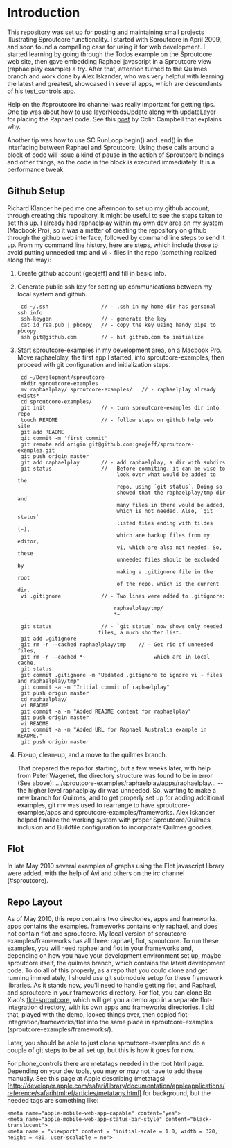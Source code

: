 Introduction
============

This repository was set up for posting and maintaining small projects illustrating
Sproutcore functionality. I started with Sproutcore in April 2009, and soon
found a compelling case for using it for web development. I started learning by
going through the Todos example on the Sproutcore web site, then gave embedding
Raphael javascript in a Sproutcore view (raphaelplay example) a try. After that,
attention turned to the Quilmes branch and work done by Alex Iskander, who was
very helpful with learning the latest and greatest, showcased in several apps, 
which are descendants of his [test_controls app](http://create.tpsitulsa.com/sc/test_controls.html).

Help on the #sproutcore irc channel was really important for getting tips.  One
tip was about how to use layerNeedsUpdate along with updateLayer for placing the
Raphael code.  See this [post](http://colincodes.tumblr.com/post/512234561/sproutcore-and-flot)
by Colin Campbell that explains why.

Another tip was how to use SC.RunLoop.begin() and .end() in the interfacing 
between Raphael and Sproutcore. Using these calls around a block of code will
issue a kind of pause in the action of Sproutcore bindings and other things,
so the code in the block is executed immediately. It is a performance tweak.

Github Setup
------------

Richard Klancer helped me one afternoon to set up my github account, 
through creating this repository.  It might be useful to see the steps taken
to set this up.  I already had raphaelplay within my own dev area on my system
(Macbook Pro), so it was a matter of creating the repository on github through
the github web interface, followed by command line steps to send it up. From 
my command line history, here are steps, which include those to avoid putting
unneeded tmp and vi ~ files in the repo (something realized along the way):

1. Create github account (geojeff) and fill in basic info.
2. Generate public ssh key for setting up communications between my local
   system and github.

        cd ~/.ssh                 // - .ssh in my home dir has personal ssh info
        ssh-keygen                // - generate the key
        cat id_rsa.pub | pbcopy   // - copy the key using handy pipe to pbcopy
        ssh git@github.com        // - hit github.com to initialize

3. Start sproutcore-examples in my development area, on a Macbook Pro. Move
   raphaelplay, the first app I started, into sproutcore-examples, then
   proceed with git configuration and initialization steps.

        cd ~/Development/sproutcore
        mkdir sproutcore-examples
        mv raphaelplay/ sproutcore-examples/   // - raphaelplay already exists*
        cd sproutcore-examples/
        git init                  // - turn sproutcore-examples dir into repo
        touch README              // - follow steps on github help web site
        git add README
        git commit -m 'first commit'
        git remote add origin git@github.com:geojeff/sproutcore-examples.git
        git push origin master
        git add raphaelplay       // - add raphaelplay, a dir with subdirs
        git status                // - Before commiting, it can be wise to
                                       look over what would be added to the
                                       repo, using `git status`. Doing so
                                       showed that the raphaelplay/tmp dir and
                                       many files in there would be added,
                                       which is not needed. Also, `git status`
                                       listed files ending with tildes (~), 
                                       which are backup files from my editor,
                                       vi, which are also not needed. So, these
                                       unneeded files should be excluded by
                                       making a .gitignore file in the root
                                       of the repo, which is the current dir.
        vi .gitignore             // - Two lines were added to .gitignore:
 
                                      raphaelplay/tmp/
                                      *~
 
        git status                // - `git status` now shows only needed 
                                 files, a much shorter list.
        git add .gitignore
        git rm -r --cached raphaelplay/tmp    // - Get rid of unneeded files,
        git rm -r --cached *~                      which are in local cache.
        git status
        git commit .gitignore -m "Updated .gitignore to ignore vi ~ files and raphaelplay/tmp"
        git commit -a -m "Initial commit of raphaelplay"
        git push origin master
        cd raphaelplay/
        vi README 
        git commit -a -m "Added README content for raphaelplay"
        git push origin master
        vi README 
        git commit -a -m "Added URL for Raphael Australia example in README."
        git push origin master

4. Fix-up, clean-up, and a move to the quilmes branch.

   That prepared the repo for starting, but a few weeks later, with help from
   Peter Wagenet, the directory structure was found to be in error (See         above):
   .../sproutcore-examples/raphaelplay/apps/raphaelplay... -- the higher level
   raphaelplay dir was unneeded. So, wanting to make a new branch for Quilmes,
   and to get properly set up for adding additional examples, git mv was used to 
   rearrange to have sproutcore-examples/apps and sproutcore-examples/frameworks. 
   Alex Iskander helped finalize the working system with proper Sproutcore/Quilmes 
   inclusion and Buildfile configuration to incorporate Quilmes goodies.

Flot
----

In late May 2010 several examples of graphs using the Flot javascript library were
added, with the help of Avi and others  on the irc channel (#sproutcore).

Repo Layout
-----------

As of May 2010, this repo contains two directories, apps and frameworks. apps 
contains the examples. frameworks contains only raphael, and does not contain flot 
and sproutcore. My local version of sproutcore-examples/frameworks has all
three: raphael, flot, sproutcore.  To run these examples, you will need raphael
and flot in your frameworks and, depending on how you have your development
environment set up, maybe sproutcore itself, the quilmes branch, which contains
the latest development code. To do all of this properly, as a repo that you
could clone and get running immediately, I should use git submodule setup for these 
framework libraries. As it stands now, you'll need to handle getting flot, and
Raphael, and sproutcore in your frameworks directory. For flot, you can clone Bo Xiao's
[flot-sproutcore](http://github.com/imxiaobo/flot-sproutcore), which will
get you a demo app in a separate flot-integration directory, with its own apps
and frameworks directories. I did that, played with the demo, looked things
over, then copied flot-integration/frameworks/flot into the same place in
sproutcore-examples (sproutcore-examples/frameworks/). 
  
Later, you should be able to just clone sproutcore-examples and do a couple of 
git steps to be all set up, but this is how it goes for now.

For phone_controls there are metatags needed in the root html page. Depending on your dev
tools, you may or may not have to add these manually. See this page at Apple describing
(metatags)[http://developer.apple.com/safari/library/documentation/appleapplications/reference/safarihtmlref/articles/metatags.html] for background, but the needed tags are
something like:

    <meta name="apple-mobile-web-app-capable" content="yes">
    <meta name="apple-mobile-web-app-status-bar-style" content="black-translucent">
    <meta name = "viewport" content = "initial-scale = 1.0, width = 320, height = 480, user-scalable = no">

